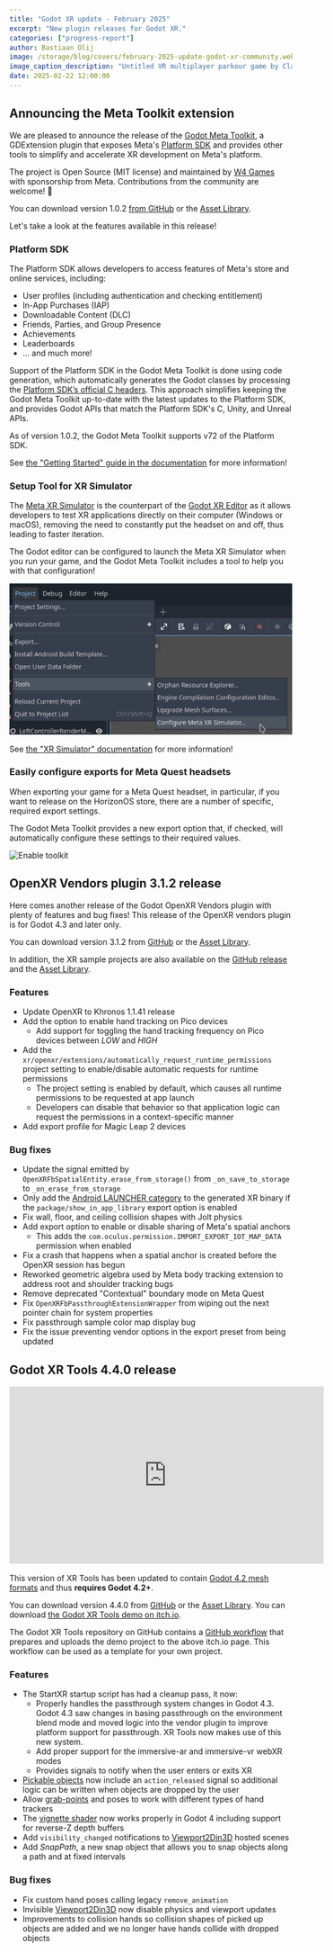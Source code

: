 ```yaml
---
title: "Godot XR update - February 2025"
excerpt: "New plugin releases for Godot XR."
categories: ["progress-report"]
author: Bastiaan Olij
image: /storage/blog/covers/february-2025-update-godot-xr-community.webp
image_caption_description: "Untitled VR multiplayer parkour game by Clancey"
date: 2025-02-22 12:00:00
---
```


## Announcing the Meta Toolkit extension

We are pleased to announce the release of the [Godot Meta Toolkit](https://github.com/godot-sdk-integrations/godot-meta-toolkit), a GDExtension plugin that exposes Meta's [Platform SDK](https://developers.meta.com/horizon/documentation/native/ps-platform-intro) and provides other tools to simplify and accelerate XR development on Meta's platform.

The project is Open Source (MIT license) and maintained by [W4 Games](https://www.w4games.com/) with sponsorship from Meta. Contributions from the community are welcome! 🙂

You can download version 1.0.2 [from GitHub](https://github.com/godot-sdk-integrations/godot-meta-toolkit/releases/tag/1.0.2-stable) or the [Asset Library](https://godotengine.org/asset-library/asset/3673).

Let's take a look at the features available in this release!

### Platform SDK

The Platform SDK allows developers to access features of Meta's store and online services, including:

- User profiles (including authentication and checking entitlement)
- In-App Purchases (IAP)
- Downloadable Content (DLC)
- Friends, Parties, and Group Presence
- Achievements
- Leaderboards
- ... and much more!

Support of the Platform SDK in the Godot Meta Toolkit is done using code generation, which automatically generates the Godot classes by processing the [Platform SDK’s official C headers](https://developers.meta.com/horizon/downloads/package/oculus-platform-sdk/). This approach simplifies keeping the Godot Meta Toolkit up-to-date with the latest updates to the Platform SDK, and provides Godot APIs that match the Platform SDK's C, Unity, and Unreal APIs.

As of version 1.0.2, the Godot Meta Toolkit supports v72 of the Platform SDK.

See [the "Getting Started" guide in the documentation](https://godot-sdk-integrations.github.io/godot-meta-toolkit/manual/platform_sdk/getting_started.html) for more information!

### Setup Tool for XR Simulator

The [Meta XR Simulator](https://developers.meta.com/horizon/documentation/unity/xrsim-intro) is the counterpart of the [Godot XR Editor](https://www.meta.com/experiences/godot-game-engine/7713660705416473/) as it allows developers to test XR applications directly on their computer (Windows or macOS), removing the need to constantly put the headset on and off, thus leading to faster iteration.

The Godot editor can be configured to launch the Meta XR Simulator when you run your game, and the Godot Meta Toolkit includes a tool to help you with that configuration!

<img alt="Configure XR simulator" src="/storage/blog/godot-xr/xr_simulator_tool.webp"/>

See [the "XR Simulator" documentation](https://godot-sdk-integrations.github.io/godot-meta-toolkit/manual/xr_simulator.html) for more information!

### Easily configure exports for Meta Quest headsets

When exporting your game for a Meta Quest headset, in particular, if you want to release on the HorizonOS store, there are a number of specific, required export settings.

The Godot Meta Toolkit provides a new export option that, if checked, will automatically configure these settings to their required values.

<img alt="Enable toolkit" src="/storage/blog/godot-xr/enable_toolkit.webp.webp"/>

## OpenXR Vendors plugin 3.1.2 release

Here comes another release of the Godot OpenXR Vendors plugin with plenty of features and bug fixes!
This release of the OpenXR vendors plugin is for Godot 4.3 and later only.

You can download version 3.1.2 from [GitHub](https://github.com/GodotVR/godot_openxr_vendors/releases/tag/3.1.2-stable) or the [Asset Library](https://godotengine.org/asset-library/asset/3076).

In addition, the XR sample projects are also available on the [GitHub release](https://github.com/GodotVR/godot_openxr_vendors/releases/tag/3.1.2-stable) and the [Asset Library](https://godotengine.org/asset-library/asset?filter=XR+Sample&category=&godot_version=&cost=&sort=updated).

### Features

- Update OpenXR to Khronos 1.1.41 release
- Add the option to enable hand tracking on Pico devices
  - Add support for toggling the hand tracking frequency on Pico devices between *LOW* and *HIGH*
- Add the `xr/openxr/extensions/automatically_request_runtime_permissions` project setting to enable/disable automatic requests for runtime permissions
  - The project setting is enabled by default, which causes all runtime permissions to be requested at app launch
  - Developers can disable that behavior so that application logic can request the permissions in a context-specific manner
- Add export profile for Magic Leap 2 devices

### Bug fixes

- Update the signal emitted by `OpenXRFbSpatialEntity.erase_from_storage()` from `_on_save_to_storage` to `_on_erase_from_storage`
- Only add the [Android LAUNCHER category](https://developer.android.com/reference/android/content/Intent#CATEGORY_LAUNCHER) to the generated XR binary if the `package/show_in_app_library` export option is enabled
- Fix wall, floor, and ceiling collision shapes with Jolt physics
- Add export option to enable or disable sharing of Meta's spatial anchors
  - This adds the `com.oculus.permission.IMPORT_EXPORT_IOT_MAP_DATA` permission when enabled
- Fix a crash that happens when a spatial anchor is created before the OpenXR session has begun
- Reworked geometric algebra used by Meta body tracking extension to address root and shoulder tracking bugs
- Remove deprecated "Contextual" boundary mode on Meta Quest
- Fix `OpenXRFbPassthroughExtensionWrapper` from wiping out the next pointer chain for system properties
- Fix passthrough sample color map display bug
- Fix the issue preventing vendor options in the export preset from being updated

## Godot XR Tools 4.4.0 release

<iframe width="560" height="315" src="https://www.youtube.com/embed/xJKQ2ca5zVw" frameborder="0" allow="autoplay; encrypted-media" allowfullscreen></iframe>

This version of XR Tools has been updated to contain [Godot 4.2 mesh formats](https://godotengine.org/article/godot-4-2-arrives-in-style/#critical-and-breaking-changes) and thus **requires Godot 4.2+**.

You can download version 4.4.0 from [GitHub](https://github.com/GodotVR/godot-xr-tools/releases) or the [Asset Library](https://godotengine.org/asset-library/asset/1698).
You can download [the Godot XR Tools demo on itch.io](https://godot-xr.itch.io/godot-xr-tools-demo).

The Godot XR Tools repository on GitHub contains a [GitHub workflow](https://github.com/GodotVR/godot-xr-tools/blob/master/.github/workflows/publish-demo-on-push.yaml) that prepares and uploads the demo project to the above itch.io page. This workflow can be used as a template for your own project.

### Features
- The StartXR startup script has had a cleanup pass, it now:
  - Properly handles the passthrough system changes in Godot 4.3. Godot 4.3 saw changes in basing passthrough on the environment blend mode and moved logic into the vendor plugin to improve platform support for passthrough. XR Tools now makes use of this new system.
  - Add proper support for the immersive-ar and immersive-vr webXR modes
  - Provides signals to notify when the user enters or exits XR
- [Pickable objects](https://godotvr.github.io/godot-xr-tools/docs/pickable/) now include an `action_released` signal so additional logic can be written when objects are dropped by the user
- Allow [grab-points](https://godotvr.github.io/godot-xr-tools/docs/grab_point/) and poses to work with different types of hand trackers
- The [vignette shader](https://godotvr.github.io/godot-xr-tools/docs/vignette/) now works properly in Godot 4 including support for reverse-Z depth buffers
- Add `visibility_changed` notifications to [Viewport2Din3D](https://godotvr.github.io/godot-xr-tools/docs/pointer/) hosted scenes
- Add *SnapPath*, a new snap object that allows you to snap objects along a path and at fixed intervals

### Bug fixes

- Fix custom hand poses calling legacy `remove_animation`
- Invisible [Viewport2Din3D](https://godotvr.github.io/godot-xr-tools/docs/pointer/) now disable physics and viewport updates
- Improvements to collision hands so collision shapes of picked up objects are added and we no longer have hands collide with dropped objects

